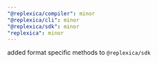 ```yaml
---
"@replexica/compiler": minor
"@replexica/cli": minor
"@replexica/sdk": minor
"replexica": minor
---
```


added format specific methods to `@replexica/sdk`
